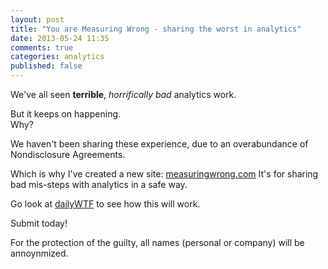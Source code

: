 ```yaml
---
layout: post
title: "You are Measuring Wrong - sharing the worst in analytics"
date: 2013-05-24 11:35
comments: true
categories: analytics
published: false
---
```


We've all seen **terrible**, *horrifically bad* analytics work.

But it keeps on happening.  
Why?


We haven't been sharing these experience, due to an overabundance of Nondisclosure Agreements.

Which is why I've created a new site: [measuringwrong.com](www.measuringwrong.com)
It's for sharing bad mis-steps with analytics in a safe way.

Go look at [dailyWTF](http://thedailywtf.com/) to see how this will work.

Submit today!

For the protection of the guilty, all names (personal or company) will be annoynmized.



